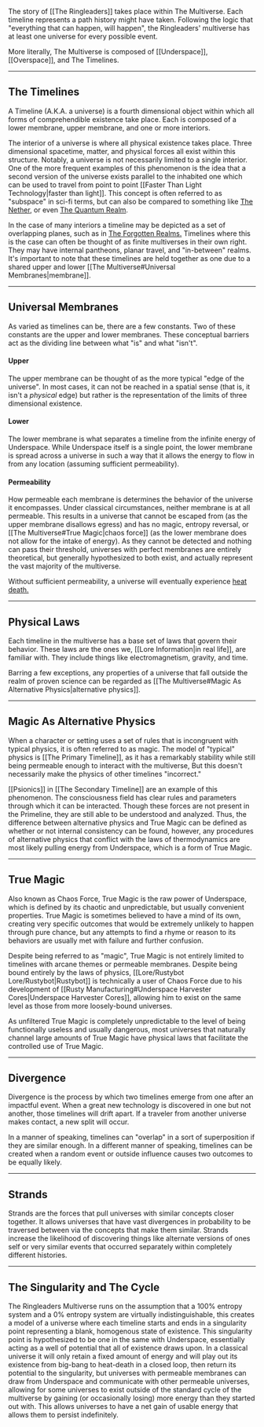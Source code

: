 The story of [[The Ringleaders]] takes place within The Multiverse. Each timeline represents a path history might have taken. Following the logic that "everything that can happen, will happen", the Ringleaders' multiverse has at least one universe for every possible event.

More literally, The Multiverse is composed of [[Underspace]], [[Overspace]], and The Timelines.

---
## The Timelines

A Timeline (A.K.A. a universe) is a fourth dimensional object within which all forms of comprehendible existence take place. Each is composed of a lower membrane, upper membrane, and one or more interiors.

The interior of a universe is where all physical existence takes place. Three dimensional spacetime, matter, and physical forces all exist within this structure. Notably, a universe is not necessarily limited to a single interior. One of the more frequent examples of this phenomenon is the idea that a second version of the universe exists parallel to the inhabited one which can be used to travel from point to point [[Faster Than Light Technology|faster than light]]. This concept is often referred to as "subspace" in sci-fi terms, but can also be compared to something like [The Nether](https://minecraft.wiki/w/The_Nether), or even [The Quantum Realm](https://marvelcinematicuniverse.fandom.com/wiki/Quantum_Realm).

In the case of many interiors a timeline may be depicted as a set of overlapping planes, such as in [The Forgotten Realms.](https://forgottenrealms.fandom.com/wiki/Prime_Material_plane?file=Ethereal-map-2e.jpg) Timelines where this is the case can often be thought of as finite multiverses in their own right. They may have internal pantheons, planar travel, and "in-between" realms. It's important to note that these timelines are held together as one due to a shared upper and lower [[The Multiverse#Universal Membranes|membrane]].

---
## Universal Membranes

As varied as timelines can be, there are a few constants. Two of these constants are the upper and lower membranes. These conceptual barriers act as the dividing line between what "is" and what "isn't".
#### Upper
The upper membrane can be thought of as the more typical "edge of the universe". In most cases, it can not be reached in a spatial sense (that is, it isn't a *physical* edge) but rather is the representation of the limits of three dimensional existence.
#### Lower
The lower membrane is what separates a timeline from the infinite energy of Underspace. While Underspace itself is a single point, the lower membrane is spread across a universe in such a way that it allows the energy to flow in from any location (assuming sufficient permeability).
#### Permeability
How permeable each membrane is determines the behavior of the universe it encompasses. Under classical circumstances, neither membrane is at all permeable. This results in a universe that cannot be escaped from (as the upper membrane disallows egress) and has no magic, entropy reversal, or [[The Multiverse#True Magic|chaos force]] (as the lower membrane does not allow for the intake of energy). As they cannot be detected and nothing can pass their threshold, universes with perfect membranes are entirely theoretical, but generally hypothesized to both exist, and actually represent the vast majority of the multiverse.

Without sufficient permeability, a universe will eventually experience [heat death.](https://en.wikipedia.org/wiki/Heat_death_of_the_universe) 

---
## Physical Laws

Each timeline in the multiverse has a base set of laws that govern their behavior. These laws are the ones we, [[Lore Information|in real life]], are familiar with. They include things like electromagnetism, gravity, and time.

Barring a few exceptions, any properties of a universe that fall outside the realm of proven science can be regarded as [[The Multiverse#Magic As Alternative Physics|alternative physics]].

---
## Magic As Alternative Physics

When a character or setting uses a set of rules that is incongruent with typical physics, it is often referred to as magic. The model of "typical" physics is [[The Primary Timeline]], as it has a remarkably stability while still being permeable enough to interact with the multiverse, But this doesn't necessarily make the physics of other timelines "incorrect."

[[Psionics]] in [[The Secondary Timeline]] are an example of this phenomenon. The consciousness field has clear rules and parameters through which it can be interacted. Though these forces are not present in the Primeline, they are still able to be understood and analyzed. Thus, the difference between alternative physics and True Magic can be defined as whether or not internal consistency can be found, however, any procedures of alternative physics that conflict with the laws of thermodynamics are most likely pulling energy from Underspace, which is a form of True Magic.

---
## True Magic

Also known as Chaos Force, True Magic is the raw power of Underspace, which is defined by its chaotic and unpredictable, but usually convenient properties. True Magic is sometimes believed to have a mind of its own, creating very specific outcomes that would be extremely unlikely to happen through pure chance, but any attempts to find a rhyme or reason to its behaviors are usually met with failure and further confusion.

Despite being referred to as "magic", True Magic is not entirely limited to timelines with arcane themes or permeable membranes. Despite being bound entirely by the laws of physics, [[Lore/Rustybot Lore/Rustybot|Rustybot]] is technically a user of Chaos Force due to his development of [[Rusty Manufacturing#Underspace Harvester Cores|Underspace Harvester Cores]], allowing him to exist on the same level as those from more loosely-bound universes.

As unfiltered True Magic is completely unpredictable to the level of being functionally useless and usually dangerous, most universes that naturally channel large amounts of True Magic have physical laws that facilitate the controlled use of True Magic.

---
## Divergence

Divergence is the process by which two timelines emerge from one after an impactful event. When a great new technology is discovered in one but not another, those timelines will drift apart. If a traveler from another universe makes contact, a new split will occur. 

In a manner of speaking, timelines can "overlap" in a sort of superposition if they are similar enough. In a different manner of speaking, timelines can be created when a random event or outside influence causes two outcomes to be equally likely.

---
## Strands

Strands are the forces that pull universes with similar concepts closer together. It allows universes that have vast divergences in probability to be traversed between via the concepts that make them similar. Strands increase the likelihood of discovering things like alternate versions of ones self or very similar events that occurred separately within completely different histories.

---
## The Singularity and The Cycle

The Ringleaders Multiverse runs on the assumption that a 100% entropy system and a 0% entropy system are virtually indistinguishable, this creates a model of a universe where each timeline starts and ends in a singularity point representing a blank, homogenous state of existence. This singularity point is hypothesized to be one in the same with Underspace, essentially acting as a well of potential that all of existence draws upon. In a classical universe it will only retain a fixed amount of energy and will play out its existence from big-bang to heat-death in a closed loop, then return its potential to the singularity, but universes with permeable membranes can draw from Underspace and communicate with other permeable universes, allowing for some universes to exist outside of the standard cycle of the multiverse by gaining (or occasionally losing) more energy than they started out with. This allows universes to have a net gain of usable energy that allows them to persist indefinitely.